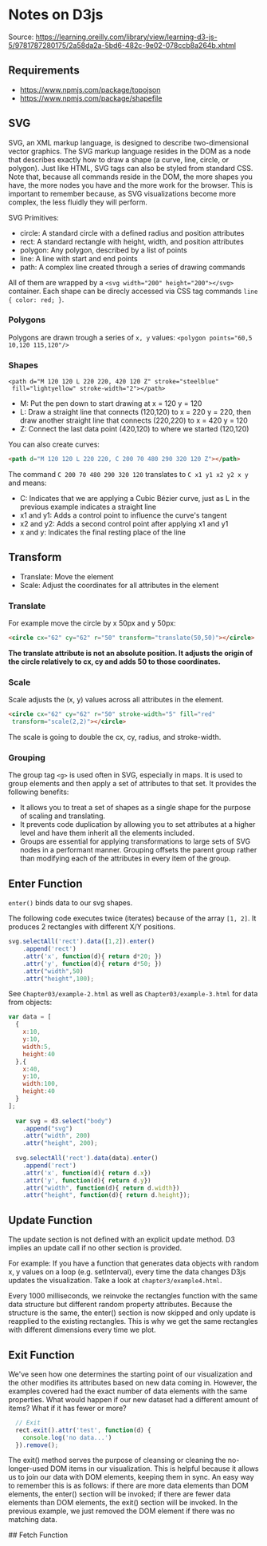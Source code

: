 # Notes on D3js

Source: https://learning.oreilly.com/library/view/learning-d3-js-5/9781787280175/2a58da2a-5bd6-482c-9e02-078ccb8a264b.xhtml

## Requirements

- https://www.npmjs.com/package/topojson
- https://www.npmjs.com/package/shapefile


## SVG

SVG, an XML markup language, is designed to describe two-dimensional vector graphics. The SVG markup language resides in the DOM as a node that describes exactly how to draw a shape (a curve, line, circle, or polygon). Just like HTML, SVG tags can also be styled from standard CSS. Note that, because all commands reside in the DOM, the more shapes you have, the more nodes you have and the more work for the browser. This is important to remember because, as SVG visualizations become more complex, the less fluidly they will perform.

SVG Primitives:

- circle: A standard circle with a defined radius and position attributes
- rect: A standard rectangle with height, width, and position attributes
- polygon: Any polygon, described by a list of points
- line: A line with start and end points
- path: A complex line created through a series of drawing commands

All of them are wrapped by a `<svg width="200" height="200"></svg>` container. Each shape can be direcly accessed via CSS tag commands `line { color: red; }`.

### Polygons

Polygons are drawn trough a series of `x, y` values: `<polygon points="60,5 10,120 115,120"/> `

### Shapes

```
<path d="M 120 120 L 220 220, 420 120 Z" stroke="steelblue" 
 fill="lightyellow" stroke-width="2"></path>
```

- M: Put the pen down to start drawing at x = 120 y = 120
- L: Draw a straight line that connects (120,120) to x = 220 y = 220, then draw another straight line that connects (220,220) to x = 420 y = 120
- Z: Connect the last data point (420,120) to where we started (120,120)

You can also create curves:

```html
<path d="M 120 120 L 220 220, C 200 70 480 290 320 120 Z"></path> 
```

The command `C 200 70 480 290 320 120` translates to `C x1 y1 x2 y2 x y ` and means:

- C: Indicates that we are applying a Cubic Bézier curve, just as L in the previous example indicates a straight line
- x1 and y1: Adds a control point to influence the curve's tangent
- x2 and y2: Adds a second control point after applying x1 and y1
- x and y: Indicates the final resting place of the line

## Transform 

- Translate: Move the element
- Scale: Adjust the coordinates for all attributes in the element

### Translate

For example move the circle by x 50px and y 50px:

```html
<circle cx="62" cy="62" r="50" transform="translate(50,50)"></circle> 
```

**The translate attribute is not an absolute position. It adjusts the origin of the circle relatively to cx, cy and adds 50 to those coordinates.**


### Scale

Scale adjusts the (x, y) values across all attributes in the element.

```html
<circle cx="62" cy="62" r="50" stroke-width="5" fill="red"  
 transform="scale(2,2)"></circle>
```

The scale is going to double the cx, cy, radius, and stroke-width.


### Grouping

The group tag `<g>` is used often in SVG, especially in maps. It is used to group elements and then apply a set of attributes to that set. It provides the following benefits:

- It allows you to treat a set of shapes as a single shape for the purpose of scaling and translating.
- It prevents code duplication by allowing you to set attributes at a higher level and have them inherit all the elements included.
- Groups are essential for applying transformations to large sets of SVG nodes in a performant manner. Grouping offsets the parent group rather than modifying each of the attributes in every item of the group.


## Enter Function

`enter()` binds data to our svg shapes.

The following code executes twice (iterates) because of the array `[1, 2]`. It produces 2 rectangles with different X/Y positions.

```js
svg.selectAll('rect').data([1,2]).enter()
    .append('rect')
    .attr('x', function(d){ return d*20; })
    .attr('y', function(d){ return d*50; })
    .attr("width",50)
    .attr("height",100);
```

See `Chapter03/example-2.html` as well as `Chapter03/example-3.html` for data from objects:

```js
var data = [ 
  { 
    x:10, 
    y:10, 
    width:5, 
    height:40 
  },{ 
    x:40, 
    y:10, 
    width:100, 
    height:40 
  } 
]; 
 
  var svg = d3.select("body") 
    .append("svg") 
    .attr("width", 200) 
    .attr("height", 200); 
 
  svg.selectAll('rect').data(data).enter() 
    .append('rect') 
    .attr('x', function(d){ return d.x}) 
    .attr('y', function(d){ return d.y}) 
    .attr("width", function(d){ return d.width}) 
    .attr("height", function(d){ return d.height});
```

## Update Function

The update section is not defined with an explicit update method. D3 implies an update call if no other section is provided. 

For example: If you have a function that generates data objects with random x, y values on a loop (e.g. setInterval), every time the data changes D3js updates the visualization. Take a look at `chapter3/example4.html`.

Every 1000 milliseconds, we reinvoke the rectangles function with the same data structure but different random property attributes. Because the structure is the same, the enter() section is now skipped and only update is reapplied to the existing rectangles. This is why we get the same rectangles with different dimensions every time we plot.

## Exit Function

We've seen how one determines the starting point of our visualization and the other modifies its attributes based on new data coming in. However, the examples covered had the exact number of data elements with the same properties. What would happen if our new dataset had a different amount of items? What if it has fewer or more?

```js
  // Exit
  rect.exit().attr('test', function(d) {
    console.log('no data...')
  }).remove();
```
The exit() method serves the purpose of cleansing or cleaning the no-longer-used DOM items in our visualization. This is helpful because it allows us to join our data with DOM elements, keeping them in sync. An easy way to remember this is as follows: if there are more data elements than DOM elements, the enter() section will be invoked; if there are fewer data elements than DOM elements, the exit() section will be invoked. In the previous example, we just removed the DOM element if there was no matching data.

## Fetch Function